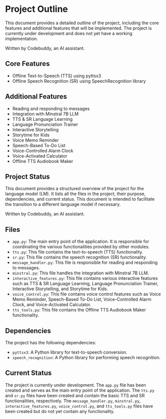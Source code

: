 # Project Outline

This document provides a detailed outline of the project, including the core features and additional features that will be implemented. The project is currently under development and does not yet have a working implementation.

Written by Codebuddy, an AI assistant.

## Core Features

- Offline Text-to-Speech (TTS) using pyttsx3
- Offline Speech Recognition (SR) using SpeechRecognition library

## Additional Features

- Reading and responding to messages
- Integration with Minstral 7B LLM
- TTS & SR Language Learning
- Language Pronunciation Trainer
- Interactive Storytelling
- Storytime for Kids
- Voice Memo Reminder
- Speech-Based To-Do List
- Voice-Controlled Alarm Clock
- Voice-Activated Calculator
- Offline TTS Audiobook Maker

## Project Status

This document provides a structured overview of the project for the language model (LM). It lists all the files in the project, their purpose, dependencies, and current status. This document is intended to facilitate the transition to a different language model if necessary.

Written by Codebuddy, an AI assistant.

## Files

- `app.py`: The main entry point of the application. It is responsible for coordinating the various functionalities provided by other modules.
- `tts.py`: This file contains the text-to-speech (TTS) functionality.
- `sr.py`: This file contains the speech recognition (SR) functionality.
- `message_handler.py`: This file is responsible for reading and responding to messages.
- `minstral.py`: This file handles the integration with Minstral 7B LLM.
- `interactive_features.py`: This file contains various interactive features such as TTS & SR Language Learning, Language Pronunciation Trainer, Interactive Storytelling, and Storytime for Kids.
- `voice_control.py`: This file contains voice control features such as Voice Memo Reminder, Speech-Based To-Do List, Voice-Controlled Alarm Clock, and Voice-Activated Calculator.
- `tts_tools.py`: This file contains the Offline TTS Audiobook Maker functionality.

## Dependencies

The project has the following dependencies:

- `pyttsx3`: A Python library for text-to-speech conversion.
- `speech_recognition`: A Python library for performing speech recognition.

## Current Status

The project is currently under development. The `app.py` file has been created and serves as the main entry point of the application. The `tts.py` and `sr.py` files have been created and contain the basic TTS and SR functionalities, respectively. The `message_handler.py`, `minstral.py`, `interactive_features.py`, `voice_control.py`, and `tts_tools.py` files have been created but do not yet contain any functionality.